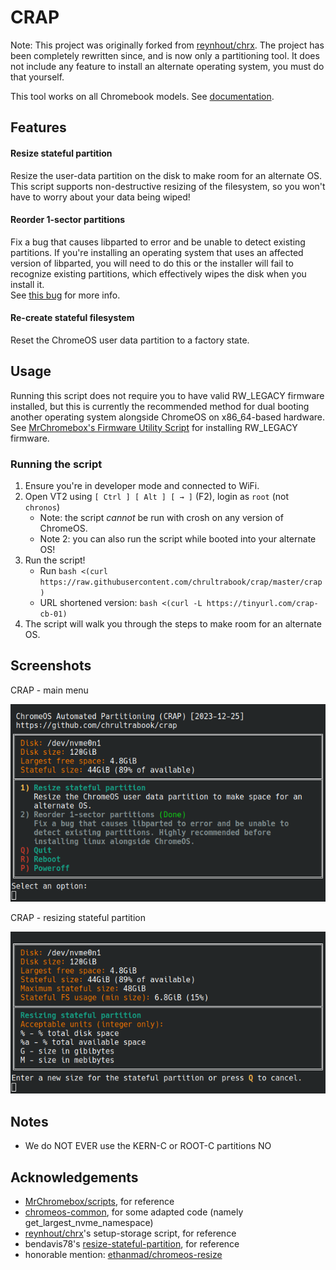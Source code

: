 # CRAP

Note: This project was originally forked from [reynhout/chrx](https://github.com/reynhout/chrx).
The project has been completely rewritten since, and is now only a partitioning tool.
It does not include any feature to install an alternate operating system, you must do that yourself.

This tool works on all Chromebook models. See [documentation](https://docs.chrultrabook.com/docs/firmware/supported-devices.html).

## Features

#### Resize stateful partition

Resize the user-data partition on the disk to make room for an alternate OS.
This script supports non-destructive resizing of the filesystem, so you won't
have to worry about your data being wiped!

#### Reorder 1-sector partitions

Fix a bug that causes libparted to error and be unable to detect existing partitions.
If you're installing an operating system that uses an affected version of libparted, you will need
to do this or the installer will fail to recognize existing partitions, which effectively wipes
the disk when you install it.  
See [this bug](https://lists.gnu.org/archive/html/bug-parted/2022-04/msg00004.html) for more info.

#### Re-create stateful filesystem

Reset the ChromeOS user data partition to a factory state.

## Usage

Running this script does not require you to have valid RW_LEGACY firmware installed,
but this is currently the recommended method for dual booting another operating system alongside ChromeOS on x86_64-based hardware.
See [MrChromebox's Firmware Utility Script](https://mrchromebox.tech/#fwscript) for installing RW_LEGACY firmware.

### Running the script

1. Ensure you're in developer mode and connected to WiFi.
2. Open VT2 using `[ Ctrl ] [ Alt ] [ → ]` (F2), login as `root` (not `chronos`)
	- Note: the script *cannot* be run with crosh on any version of ChromeOS.
	- Note 2: you can also run the script while booted into your alternate OS!
3. Run the script!
	- Run `bash <(curl https://raw.githubusercontent.com/chrultrabook/crap/master/crap)`
	- URL shortened version: `bash <(curl -L https://tinyurl.com/crap-cb-01)`
4. The script will walk you through the steps to make room for an alternate OS.

## Screenshots

CRAP - main menu

![Screenshot - CRAP - main menu](/screenshots/screenshot01.png)

CRAP - resizing stateful partition

![Screenshot - CRAP - resizing stateful partition](/screenshots/screenshot02.png)

## Notes

* We do NOT EVER use the KERN-C or ROOT-C partitions NO

## Acknowledgements

- [MrChromebox/scripts](https://github.com/MrChromebox/scripts), for reference
- [chromeos-common](https://chromium.googlesource.com/chromiumos/platform2/+/main/chromeos-common-script/share/chromeos-common.sh), for some adapted code (namely get_largest_nvme_namespace)
- [reynhout/chrx](https://github.com/reynhout/chrx)'s setup-storage script, for reference
- bendavis78's [resize-stateful-partition](https://gist.github.com/bendavis78/5929b46efd26232d7e9e), for reference
- honorable mention: [ethanmad/chromeos-resize](https://github.com/ethanmad/chromeos-resize)
